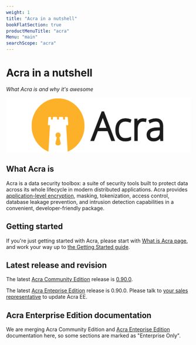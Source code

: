 ```yaml
---
weight: 1
title: "Acra in a nutshell"
bookFlatSection: true
productMenuTitle: "acra"
Menu: "main"
searchScope: "acra"
---
```


# Acra in a nutshell

_What Acra is and why it's awesome_

![Acra logo](/files/acra/acralogo_large.png)


## What Acra is

Acra is a data security toolbox: a suite of security tools built to protect data across its whole lifecycle in modern distributed applications. Acra provides [application-level encryption](https://www.infoq.com/articles/ale-software-architects/), masking, tokenization, access control, database leakage prevention, and intrusion detection capabilities in a convenient, developer-friendly package. 


## Getting started

If you're just getting started with Acra, please start with [What is Acra page](/acra/what-is-acra/), and work your way up to [the Getting Started guide](/acra/getting-started/).


## Latest release and revision 

The latest [Acra Community Edition](https://github.com/cossacklabs/acra/) release is [0.90.0](https://github.com/cossacklabs/acra/releases/tag/0.90.0).

The latest [Acra Enteprise Edition](/acra/enterprise-edition/) release is 0.90.0. Please talk to [your sales representative](mailto:sales@cossacklabs.com) to update Acra EE.


## Acra Enterprise Edition documentation

We are merging Acra Community Edition and [Acra Enteprise Edition](/acra/enterprise-edition/) documentation here, so some sections are marked as "Enterprise Only".